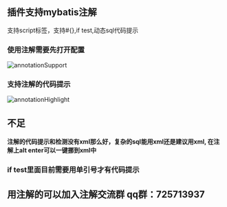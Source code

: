## 插件支持mybatis注解
支持script标签，支持#{},if test,动态sql代码提示

### 使用注解需要先打开配置

![annotationSupport](https://images.brucege.com/annotationSupport.jpg)

### 支持注解的代码提示
![annotationHighlight](https://images.brucege.com/annotationHighlight.jpg)


## 不足

#### 注解的代码提示和检测没有xml那么好，复杂的sql能用xml还是建议用xml, 在注解上alt enter可以一键挪到xml中

### if test里面目前需要用单引号才有代码提示

## 用注解的可以加入注解交流群 qq群：725713937

